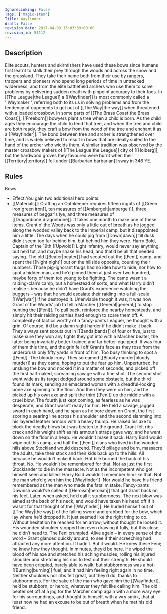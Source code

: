 ```yaml
---
IgnoreLinking: False
Tags: ['Magic-Item']
Title: Wayfinder
draft: False
revision_date: 2017-04-09 13:03:39+00:00
revision_id: 51112
---
```


## Description
Elite scouts, hunters and skirmishers have used these bows since humans first learnt to stalk their prey through the woods and across the snow and the grassland. They take their name both from their use by rangers, trappers and pioneers who spend long periods of time in untracked wilderness, and from the elite battlefield archers who use them to solve problems by delivering sudden death with pinpoint accuracy to their foes.
In [[The League|the League]] a [[Wayfinder]] is most commonly called a ''Waymaker'', referring both to its us in solving problems and from the tendency of opponents to get out of [[The Way|the way]] when threatened with a loaded crossbow.
In some parts of [[The Brass Coast|the Brass Coast]], [[Freeborn]] bowyers plant a tree when a child is born. As the child ages they encourage the child to tend that tree, and when the tree and child are both ready, they craft a bow from the wood of the tree and enchant it as a [[Wayfinder]]. The bond between tree and archer is strengthened over time, and is widely believed to result in bows that are ideally suited to the hand of the archer who wields them. A similar tradition was observed by the master crossbow makers of [[The League|the League]] city of [[Holberg]], but the hardwood groves they favoured were burnt when their [[Territory|territory]] fell under [[Barbarian|barbarian]] sway in 346 YE.
## Rules
Bows
* Effect:You gain two additional hero points.
* [[Materials]]: Crafting an Oathkeeper requires fifteen ingots of [[Green iron|green iron]], ten measures of [[Ambergelt|ambergelt]], three measures of beggar's lye, and three measures of [[Dragonbone|dragonbone]]. It takes one month to make one of these items.
Grant o’ the Woods was only a little out of breath as he jogged along the wooded valley back to the Imperial camp, but it disappointed him a little. The days when he could jog from [[Dawn|dawn]] till dusk didn’t seem too far behind him, but behind him they were. Harry Bold, Captain of the 19th [[Upwold]] Light Infantry, would never say anything, but he’d tut, and maybe shake his head, and that’d be all that needed saying.
The old [[Beater|beater]] had scouted out the [[Feni]] camp, and spent the [[Night|night]] out on the hillside opposite, counting their numbers. Those pig-ignorant thugs had no idea how to hide, nor how to spot a hidden man, and he’d pinned them at just over two hundred, maybe forty of them too young to be fighting. The camp wasn’t a raiding-clan’s camp, but a homestead of sorts, and what Harry didn’t realise – because he didn’t have Grant’s experience watching the buggers – was that he would escalate their raiding into a full-scale [[War|war]] if he destroyed it.
Unenviable though it was, it was now Grant o’ the Woods’ job to tell a Marcher [[General|general]] to stop hunting the [[Feni]]. To pull back, reinforce the nearby homesteads, and simply hit their raiding parties hard enough to scare them off. A complexity of tactics worthy of a fancy-pants Leaguer, he thought with a grin.
Of course, it’d be a damn sight harder if he didn’t make it back.
They always sent scouts out in [[Bands|bands]] of four or five, just to make sure they won any fights they got into with a Marcher beater, the latter being invariably better-trained and far better-equipped. It was four of them this time, and the grin fell off Grant’s face as they rose from the underbrush only fifty yards in front of him.
Too busy thinking to spot a [[Feni]]. The bloody irony.
They screamed [[Bloody murder|bloody murder]] as they came, hoping to put the fear up him. Unperturbed, he unslung the bow and nocked it in a matter of seconds, and picked off the first half-naked, screaming savage with a fine shot. The second shot went wide as its target dodged around some obstacle, but the third found its mark, sending an emaciated woman with a dreadful-looking bone axe spinning to the floor.
And then they were on him, and he picked up his own axe and split the third [[Feni]] up the middle with a cruel blow.
The fourth just kept coming, as fearless as he was desperate, and Grant wasn’t ready for him. He held a savage, jagged sword in each hand, and he spun as he bore down on Grant, the first scoring a searing line across his shoulder and the second slamming into his layered leather armour with a heavy thump. He raised his axe to block the deadly blows but was beaten to the ground. Grant felt ribs crack and his weight shift as his armour’s straps gave way, and he went down on the floor in a heap.
He wouldn’t make it back. Harry Bold would wipe out this camp, and half the [[Feni]] clans who lived in the wooded hills above Stockland would descend. They’d pillage and burn, massacre the adults, take their stock and their kids back up to the hills. All because he wouldn’t make it back. Hot bile burned the back of his throat.
No. He wouldn’t be remembered for that. Not as just the first Stocklander to die in the massacre. Not as the incompetent who got himself seen and killed. Harry Bold wouldn’t remember him like that. Not the man who’d given him the [[Wayfinder]].
Nor would he have his friend remembered as the man who made the fatal mistake. Fancy-pants Dawnish would’ve called it [[Heroism|heroism]] that got Grant back on his feet. Later, when asked, he’d call it stubbornness.
The next blow was aimed at the back of his neck, and would have taken his head off if it wasn’t for that thought of the [[Wayfinder]]. He hurled himself out of [[The Way|the way]] of the falling sword and grabbed for the bow, which lay where he’d dropped it. It just seemed like the right thing to do. Without hesitation he reached for an arrow; without thought he loosed it. His wounded shoulder stopped him even drawing it fully, but this close, he didn’t need to. The Feni crumpled.
Alive again – in every sense of the word – Grant glanced quickly around, to see if their screeching had attracted any more attention. It hadn’t. But it would. He knew these Feni; he knew how they thought. In minutes, they’d be here.
He wiped the blood off his axe and stretched his aching muscles, rolling his injured shoulder and stretching his ribs to test out their strength. He should have been crippled, barely able to walk, but stubbornness was a hot-[[Burning|burning]] fuel, and it had him feeling right again in no time. Neither shoulders nor ribs felt great, but they’d do, thanks to stubbornness. For the sake of the man who gave him the [[Wayfinder]], he’d be stubborn, or heroic, whatever they felt like calling him.
The old beater set off at a jog for the Marcher camp again with a more wary eye for his surroundings, and thought to himself, with a wry smirk, that at least now he had an excuse to be out of breath when he met his old friend.
